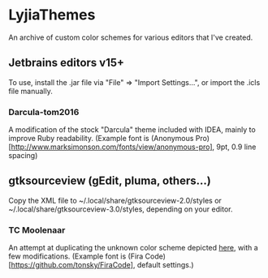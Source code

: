 # LyjiaThemes
An archive of custom color schemes for various editors that I've created.

## Jetbrains editors v15+
To use, install the .jar file via "File" => "Import Settings...", or import the .icls file manually.

### Darcula-tom2016
A modification of the stock "Darcula" theme included with IDEA, mainly to improve Ruby readability. (Example font is (Anonymous Pro)[http://www.marksimonson.com/fonts/view/anonymous-pro], 9pt, 0.9 line spacing)

## gtksourceview (gEdit, pluma, others...)
Copy the XML file to ~/.local/share/gtksourceview-2.0/styles or  ~/.local/share/gtksourceview-3.0/styles, depending on your editor.

### TC Moolenaar
An attempt at duplicating the unknown color scheme depicted [here](http://www.binpress.com/blog/2014/11/19/vim-creator-bram-moolenaar-interview/), with a few modifications. (Example font is (Fira Code)[https://github.com/tonsky/FiraCode], default settings.)
